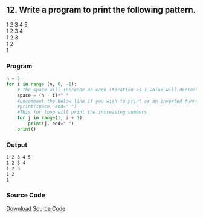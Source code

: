 ## 12. Write a program to print the following pattern.
 1 2 3 4 5 <br>
 1 2 3 4 <br>
 1 2 3 <br>
 1 2 <br>
 1 <br>

<!-- ### Flowchart
![Image](./p12.png) -->

### Program
```python
n = 5
for i in range (n, 0, -1):
    # The space will increase on each iteration as i value will decrease
    space = (n - i)*" "
    #uncomment the below line if you wish to print as an inverted funnel
    #print(space, end=" ")
    #This for loop will print the increasing numbers
    for j in range(1, i + 1):
        print(j, end=" ")
    print()
```

### Output

```bash
1 2 3 4 5 
1 2 3 4 
1 2 3 
1 2 
1 
```
### Source Code
[Download Source Code](./p12.py ':ignore')
